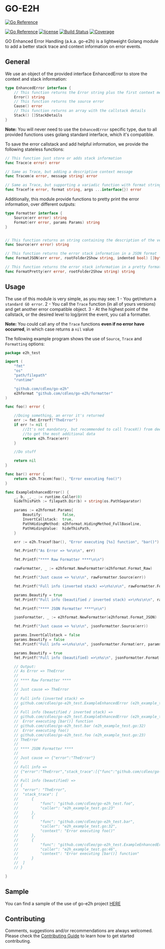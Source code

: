 # GO-E2H

[![Go Reference](https://pkg.go.dev/badge/github.com/cdleo/go-e2h/README.md.svg)](https://pkg.go.dev/github.com/cdleo/go-e2h/README.md)

[![Go Reference](http://img.shields.io/badge/godoc-reference-blue.svg?style=flat)](https://pkg.go.dev/github.com/cdleo/go-e2h) [![license](http://img.shields.io/badge/license-MIT-red.svg?style=flat)](https://raw.githubusercontent.com/cdleo/go-e2h/master/LICENSE) [![Build Status](https://travis-ci.org/rs/zerolog.svg?branch=master)](https://travis-ci.org/rs/zerolog) [![Coverage](http://gocover.io/_badge/github.com/rs/zerolog)](http://gocover.io/github.com/rs/zerolog)

GO Enhanced Error Handling (a.k.a. go-e2h) is a lightweight Golang module to add a better stack trace and context information on error events.

## General

We use an object of the provided interface EnhancedError to store the context and stack information:

```go
type EnhancedError interface {
    // This function returns the Error string plus the first context message (if exists)
	Error() string
    // This function returns the source error
	Cause() error
	// This function returns an array with the callstack details
	Stack() []StackDetails
}
```

**Note:** You will never need to use the `EnhancedError` specific type, due to all provided functions uses golang standard interface, which it's compatible.

To save the error callstack and add helpful information, we provide the following stateless functions:

```go
// This function just store or adds stack information
func Trace(e error) error

// Same as Trace, but adding a descriptive context message
func Tracem(e error, message string) error

// Same as Trace, but supporting a variadic function with format string as context information
func Tracef(e error, format string, args ...interface{}) error
```

Additionally, this module provide functions to pretty print the error information, over different outputs:

```go
type Formatter interface {
	Source(err error) string
	Format(err error, params Params) string
}


// This function returns an string containing the description of the very first error in the stack
func Source(err error) string 

// This function returns the error stack information in a JSON format
func FormatJSON(err error, rootFolder2Show string, indented bool) []byte

// This function returns the error stack information in a pretty format
func FormatPretty(err error, rootFolder2Show string) string 
```

## Usage

The use of this module is very simple, as you may see:
1 - You get/return a `standard GO error`.
2 - You call the `Trace` function (in all of yours versions) and get another error compatible object.
3 - At the highest point of the callstack, or the desired level to log/print the event, you call a formatter.

**Note:** You could call any of the `Trace` functions **even if no error have occurred**, in which case returns a `nil` value

The following example program shows the use of `Source`, `Trace` and `Formatting` options:
```go
package e2h_test

import (
	"fmt"
	"os"
	"path/filepath"
	"runtime"

	"github.com/cdleo/go-e2h"
	e2hformat "github.com/cdleo/go-e2h/formatter"
)

func foo() error {

	//Doing something, an error it's returned
	err := fmt.Errorf("TheError")
	if err != nil {
		//It's not mandatory, but recommended to call TraceX() from deepest possible in the stack
		//to get the most additional data
		return e2h.Trace(err)
	}

	//Do stuff

	return nil
}

func bar() error {
	return e2h.Tracem(foo(), "Error executing foo()")
}

func ExampleEnhancedError() {
	_, b, _, _ := runtime.Caller(0)
	hideThisPath := filepath.Dir(b) + string(os.PathSeparator)

	params := e2hformat.Params{
		Beautify:         false,
		InvertCallstack:  true,
		PathHidingMethod: e2hformat.HidingMethod_FullBaseline,
		PathHidingValue:  hideThisPath,
	}

	err := e2h.Tracef(bar(), "Error executing [%s] function", "bar()")

	fmt.Printf("As Error => %v\n\n", err)

	fmt.Printf("**** Raw Formatter ****\n\n")

	rawFormatter, _ := e2hformat.NewFormatter(e2hformat.Format_Raw)

	fmt.Printf("Just cause => %s\n\n", rawFormatter.Source(err))

	fmt.Printf("Full info (inverted stack) =>\n%s\n\n", rawFormatter.Format(err, params))

	params.Beautify = true
	fmt.Printf("Full info (beautified / inverted stack) =>\n%s\n\n", rawFormatter.Format(err, params))

	fmt.Printf("**** JSON Formatter ****\n\n")

	jsonFormatter, _ := e2hformat.NewFormatter(e2hformat.Format_JSON)

	fmt.Printf("Just cause => %s\n\n", jsonFormatter.Source(err))

	params.InvertCallstack = false
	params.Beautify = false
	fmt.Printf("Full info =>\n%s\n\n", jsonFormatter.Format(err, params))

	params.Beautify = true
	fmt.Printf("Full info (beautified) =>\n%s\n", jsonFormatter.Format(err, params))

	// Output:
	// As Error => TheError
	//
	// **** Raw Formatter ****
	//
	// Just cause => TheError
	//
	// Full info (inverted stack) =>
	// github.com/cdleo/go-e2h_test.ExampleEnhancedError (e2h_example_test.go:46) [Error executing [bar()] function]; github.com/cdleo/go-e2h_test.bar (e2h_example_test.go:32) [Error executing foo()]; github.com/cdleo/go-e2h_test.foo (e2h_example_test.go:23); TheError;
	//
	// Full info (beautified / inverted stack) =>
	// github.com/cdleo/go-e2h_test.ExampleEnhancedError (e2h_example_test.go:46)
	// 	Error executing [bar()] function
	// github.com/cdleo/go-e2h_test.bar (e2h_example_test.go:32)
	// 	Error executing foo()
	// github.com/cdleo/go-e2h_test.foo (e2h_example_test.go:23)
	// TheError
	//
	// **** JSON Formatter ****
	//
	// Just cause => {"error":"TheError"}
	//
	// Full info =>
	// {"error":"TheError","stack_trace":[{"func":"github.com/cdleo/go-e2h_test.foo","caller":"e2h_example_test.go:23"},{"func":"github.com/cdleo/go-e2h_test.bar","caller":"e2h_example_test.go:32","context":"Error executing foo()"},{"func":"github.com/cdleo/go-e2h_test.ExampleEnhancedError","caller":"e2h_example_test.go:46","context":"Error executing [bar()] function"}]}
	//
	// Full info (beautified) =>
	// {
	// 	"error": "TheError",
	// 	"stack_trace": [
	// 		{
	// 			"func": "github.com/cdleo/go-e2h_test.foo",
	// 			"caller": "e2h_example_test.go:23"
	// 		},
	// 		{
	// 			"func": "github.com/cdleo/go-e2h_test.bar",
	// 			"caller": "e2h_example_test.go:32",
	// 			"context": "Error executing foo()"
	// 		},
	// 		{
	// 			"func": "github.com/cdleo/go-e2h_test.ExampleEnhancedError",
	// 			"caller": "e2h_example_test.go:46",
	// 			"context": "Error executing [bar()] function"
	// 		}
	// 	]
	// }

}
```

## Sample

You can find a sample of the use of go-e2h project [HERE](https://github.com/cdleo/go-e2h/blob/master/e2h_example_test.go)

## Contributing

Comments, suggestions and/or recommendations are always welcomed. Please check the [Contributing Guide](CONTRIBUTING.md) to learn how to get started contributing.
